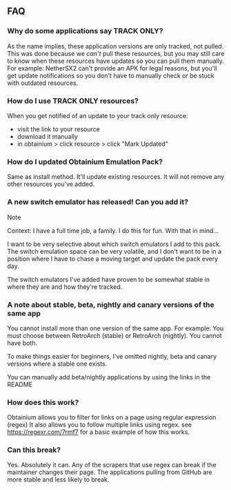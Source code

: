## FAQ

### Why do some applications say TRACK ONLY?

As the name implies, these application versions are only tracked, not pulled.
This was done because we _can't_ pull these resources, but you may still care to know when these
resources have updates so you can pull them manually. For example: NetherSX2 can't provide an APK
for legal reasons, but you'll get update notifications so you don't have to manually check or be
stuck with outdated resources.

### How do I use TRACK ONLY resources?

When you get notified of an update to your track only resource:

- visit the link to your resource
- download it manually
- in obtainium > click resource > click "Mark Updated"

### How do I updated Obtainium Emulation Pack?

Same as install method. It'll update existing resources.
It will not remove any other resources you've added.

### A new switch emulator has released! Can you add it?

> [!NOTE]
> Context: I have a full time job, a family. I do this for fun.
> With that in mind...

I want to be very selective about which switch emulators I add to this pack. The switch emulation space can be very volatile, and I don't want to be in a position where I have to chase a moving target and update the pack every day.

The switch emulators I've added have proven to be somewhat stable in where they are and how they're
tracked.

### A note about stable, beta, nightly and canary versions of the same app

You cannot install more than one version of the same app. For example: You must choose between RetroArch (stable) or RetroArch (nightly). You cannot have both.

To make things easier for beginners, I've omitted nightly, beta and canary versions where a stable
one exists.

You can manually add beta/nightly applications by using the links in the README

### How does this work?

Obtainium allows you to filter for links on a page using regular expression (regex)
It also allows you to follow multiple links using regex.
see <https://regexr.com/7rmf7> for a basic example of how this works.

### Can this break?

Yes. Absolutely it can.
Any of the scrapers that use regex can break if the maintainer changes their page.
The applications pulling from GitHub are more stable and less likely to break.
